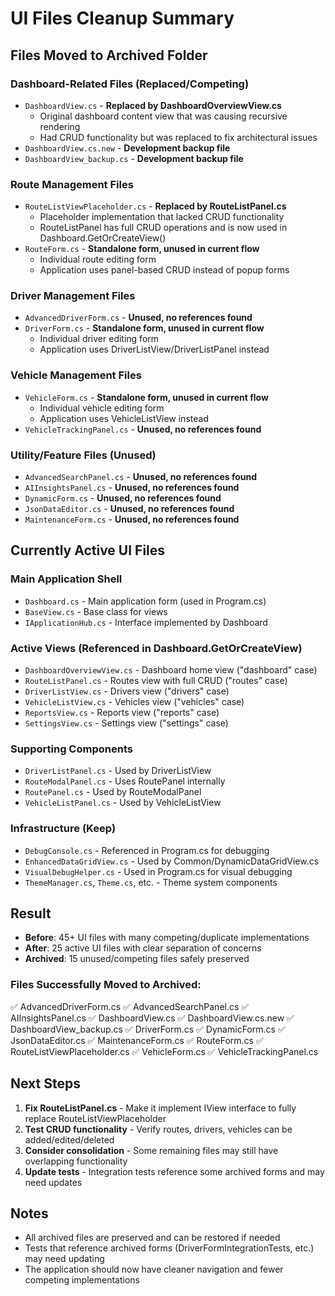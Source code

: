 # UI Files Cleanup Summary

## Files Moved to Archived Folder

### Dashboard-Related Files (Replaced/Competing)
- `DashboardView.cs` - **Replaced by DashboardOverviewView.cs**
  - Original dashboard content view that was causing recursive rendering
  - Had CRUD functionality but was replaced to fix architectural issues
- `DashboardView.cs.new` - **Development backup file**
- `DashboardView_backup.cs` - **Development backup file**

### Route Management Files
- `RouteListViewPlaceholder.cs` - **Replaced by RouteListPanel.cs**
  - Placeholder implementation that lacked CRUD functionality
  - RouteListPanel has full CRUD operations and is now used in Dashboard.GetOrCreateView()
- `RouteForm.cs` - **Standalone form, unused in current flow**
  - Individual route editing form
  - Application uses panel-based CRUD instead of popup forms

### Driver Management Files
- `AdvancedDriverForm.cs` - **Unused, no references found**
- `DriverForm.cs` - **Standalone form, unused in current flow**
  - Individual driver editing form
  - Application uses DriverListView/DriverListPanel instead

### Vehicle Management Files
- `VehicleForm.cs` - **Standalone form, unused in current flow**
  - Individual vehicle editing form
  - Application uses VehicleListView instead
- `VehicleTrackingPanel.cs` - **Unused, no references found**

### Utility/Feature Files (Unused)
- `AdvancedSearchPanel.cs` - **Unused, no references found**
- `AIInsightsPanel.cs` - **Unused, no references found**
- `DynamicForm.cs` - **Unused, no references found**
- `JsonDataEditor.cs` - **Unused, no references found**
- `MaintenanceForm.cs` - **Unused, no references found**

## Currently Active UI Files

### Main Application Shell
- `Dashboard.cs` - Main application form (used in Program.cs)
- `BaseView.cs` - Base class for views
- `IApplicationHub.cs` - Interface implemented by Dashboard

### Active Views (Referenced in Dashboard.GetOrCreateView)
- `DashboardOverviewView.cs` - Dashboard home view ("dashboard" case)
- `RouteListPanel.cs` - Routes view with full CRUD ("routes" case)
- `DriverListView.cs` - Drivers view ("drivers" case)
- `VehicleListView.cs` - Vehicles view ("vehicles" case)
- `ReportsView.cs` - Reports view ("reports" case)
- `SettingsView.cs` - Settings view ("settings" case)

### Supporting Components
- `DriverListPanel.cs` - Used by DriverListView
- `RouteModalPanel.cs` - Uses RoutePanel internally
- `RoutePanel.cs` - Used by RouteModalPanel
- `VehicleListPanel.cs` - Used by VehicleListView

### Infrastructure (Keep)
- `DebugConsole.cs` - Referenced in Program.cs for debugging
- `EnhancedDataGridView.cs` - Used by Common/DynamicDataGridView.cs
- `VisualDebugHelper.cs` - Used in Program.cs for visual debugging
- `ThemeManager.cs`, `Theme.cs`, etc. - Theme system components

## Result

- **Before**: 45+ UI files with many competing/duplicate implementations
- **After**: 25 active UI files with clear separation of concerns
- **Archived**: 15 unused/competing files safely preserved

### Files Successfully Moved to Archived:
✅ AdvancedDriverForm.cs
✅ AdvancedSearchPanel.cs
✅ AIInsightsPanel.cs
✅ DashboardView.cs
✅ DashboardView.cs.new
✅ DashboardView_backup.cs
✅ DriverForm.cs
✅ DynamicForm.cs
✅ JsonDataEditor.cs
✅ MaintenanceForm.cs
✅ RouteForm.cs
✅ RouteListViewPlaceholder.cs
✅ VehicleForm.cs
✅ VehicleTrackingPanel.cs

## Next Steps

1. **Fix RouteListPanel.cs** - Make it implement IView interface to fully replace RouteListViewPlaceholder
2. **Test CRUD functionality** - Verify routes, drivers, vehicles can be added/edited/deleted
3. **Consider consolidation** - Some remaining files may still have overlapping functionality
4. **Update tests** - Integration tests reference some archived forms and may need updates

## Notes

- All archived files are preserved and can be restored if needed
- Tests that reference archived forms (DriverFormIntegrationTests, etc.) may need updating
- The application should now have cleaner navigation and fewer competing implementations
